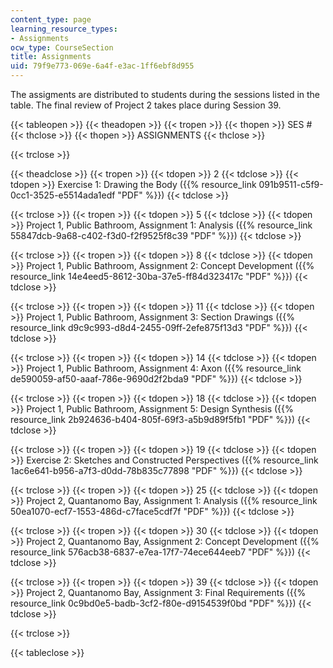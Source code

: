 ```yaml
---
content_type: page
learning_resource_types:
- Assignments
ocw_type: CourseSection
title: Assignments
uid: 79f9e773-069e-6a4f-e3ac-1ff6ebf8d955
---
```


The assigments are distributed to students during the sessions listed in the table. The final review of Project 2 takes place during Session 39.

{{< tableopen >}}
{{< theadopen >}}
{{< tropen >}}
{{< thopen >}}
SES #
{{< thclose >}}
{{< thopen >}}
ASSIGNMENTS
{{< thclose >}}

{{< trclose >}}

{{< theadclose >}}
{{< tropen >}}
{{< tdopen >}}
2
{{< tdclose >}}
{{< tdopen >}}
Exercise 1: Drawing the Body ({{% resource_link 091b9511-c5f9-0cc1-3525-e5514ada1edf "PDF" %}})
{{< tdclose >}}

{{< trclose >}}
{{< tropen >}}
{{< tdopen >}}
5
{{< tdclose >}}
{{< tdopen >}}
Project 1, Public Bathroom, Assignment 1: Analysis ({{% resource_link 55847dcb-9a68-c402-f3d0-f2f9525f8c39 "PDF" %}})
{{< tdclose >}}

{{< trclose >}}
{{< tropen >}}
{{< tdopen >}}
8
{{< tdclose >}}
{{< tdopen >}}
Project 1, Public Bathroom, Assignment 2: Concept Development ({{% resource_link 14e4eed5-8612-30ba-37e5-ff84d323417c "PDF" %}})
{{< tdclose >}}

{{< trclose >}}
{{< tropen >}}
{{< tdopen >}}
11
{{< tdclose >}}
{{< tdopen >}}
Project 1, Public Bathroom, Assignment 3: Section Drawings ({{% resource_link d9c9c993-d8d4-2455-09ff-2efe875f13d3 "PDF" %}})
{{< tdclose >}}

{{< trclose >}}
{{< tropen >}}
{{< tdopen >}}
14
{{< tdclose >}}
{{< tdopen >}}
Project 1, Public Bathroom, Assignment 4: Axon ({{% resource_link de590059-af50-aaaf-786e-9690d2f2bda9 "PDF" %}})
{{< tdclose >}}

{{< trclose >}}
{{< tropen >}}
{{< tdopen >}}
18
{{< tdclose >}}
{{< tdopen >}}
Project 1, Public Bathroom, Assignment 5: Design Synthesis ({{% resource_link 2b924636-b404-805f-69f3-a5b9d89f5fb1 "PDF" %}})
{{< tdclose >}}

{{< trclose >}}
{{< tropen >}}
{{< tdopen >}}
19
{{< tdclose >}}
{{< tdopen >}}
Exercise 2: Sketches and Constructed Perspectives ({{% resource_link 1ac6e641-b956-a7f3-d0dd-78b835c77898 "PDF" %}})
{{< tdclose >}}

{{< trclose >}}
{{< tropen >}}
{{< tdopen >}}
25
{{< tdclose >}}
{{< tdopen >}}
Project 2, Quantanomo Bay, Assignment 1: Analysis ({{% resource_link 50ea1070-ecf7-1553-486d-c7face5cdf7f "PDF" %}})
{{< tdclose >}}

{{< trclose >}}
{{< tropen >}}
{{< tdopen >}}
30
{{< tdclose >}}
{{< tdopen >}}
Project 2, Quantanomo Bay, Assignment 2: Concept Development ({{% resource_link 576acb38-6837-e7ea-17f7-74ece644eeb7 "PDF" %}})
{{< tdclose >}}

{{< trclose >}}
{{< tropen >}}
{{< tdopen >}}
39
{{< tdclose >}}
{{< tdopen >}}
Project 2, Quantanomo Bay, Assignment 3: Final Requirements ({{% resource_link 0c9bd0e5-badb-3cf2-f80e-d9154539f0bd "PDF" %}})
{{< tdclose >}}

{{< trclose >}}

{{< tableclose >}}